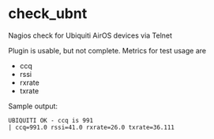 # check_ubnt
Nagios check for Ubiquiti AirOS devices via Telnet

Plugin is usable, but not complete. Metrics for test usage are
* ccq
* rssi
* rxrate
* txrate

Sample output:
```
UBIQUITI OK - ccq is 991
| ccq=991.0 rssi=41.0 rxrate=26.0 txrate=36.111
```
